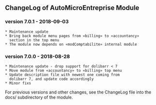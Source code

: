 ## ChangeLog of AutoMicroEntreprise Module

### version 7.0.1 - 2018-09-03
	* Maintenance update
	* Bring back module menu pages from «billing» to «accountancy»
	  section in the top menu
	* The module now depends on «modComptabilite» internal module

### version 7.0.0 - 2018-08-28
	* Maintenance update - drop support for dolibarr < 7
	* Move module from «accountancy» to «billing» top menu
	* Update description file with newest one coming from
	  dolibarr 7, and update code accordingly
	* Minor fixs

For previous versions and other changes, see the ChangeLog file into
the docs/ subdirectory of the module.
